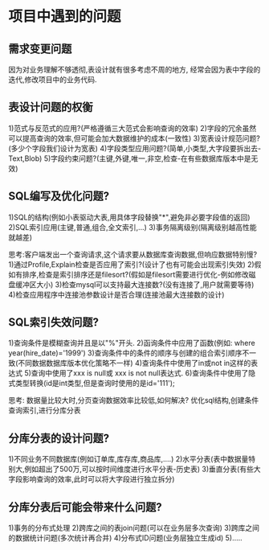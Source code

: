 # 项目中遇到的问题

## 需求变更问题
因为对业务理解不够透彻,表设计就有很多考虑不周的地方,
经常会因为表中字段的迭代,修改项目中的业务代码.

## 表设计问题的权衡
1)范式与反范式的应用?(严格遵循三大范式会影响查询的效率)
2)字段的冗余虽然可以提高查询的效率,但可能会加大数据维护的成本(一致性)
3)宽表设计规范问题?(多少个字段我们设计为宽表)
4)字段类型应用问题?(简单,小类型,大字段要拆出去-Text,Blob)
5)字段约束问题?(主键,外键,唯一,非空,检查-在有些数据库版本中是无效)

## SQL编写及优化问题?
1)SQL的结构(例如小表驱动大表,用具体字段替换"*",避免非必要字段值的返回)
2)SQL索引应用(主键,普通,组合,全文索引,...)
3)事务隔离级别(隔离级别越高性能就越差)

思考:客户端发出一个查询请求,这个请求要从数据库查询数据,但响应数据特别慢?
1)通过Profile,Explain检查是否应用了索引?(设计了也有可能会出现索引失效)
2)假如有排序,检查是索引排序还是filesort?(假如是filesort需要进行优化-例如修改磁盘缓冲区大小)
3)检查mysql可以支持最大连接数?(没有连接了,用户就需要等待)
4)检查应用程序中连接池参数设计是否合理(连接池最大连接数的设计)

## SQL索引失效问题?
1)查询条件是模糊查询并且是以"%"开头.
2)函询条件中应用了函数(例如: where year(hire_date)='1999')
3)查询条件中的条件的顺序与创建的组合索引顺序不一致(不同数据数据库版本优化策略不一样)
4)查询条件中使用了in或not in这样的表达式
5)查询中使用了xxx is null或 xxx is not null表达式.
6)查询条件中使用了隐式类型转换(id是int类型,但是查询时使用的是id='111');

思考: 数据量比较大时,分页查询数据效率比较低,如何解决?
优化sql结构,创建条件查询索引,进行分库分表

## 分库分表的设计问题?
1)不同业务不同数据库(例如订单库,库存库,商品库,....)
2)水平分表(表中数据量特别大,例如超出了500万,可以按时间维度进行水平分表-历史表)
3)垂直分表(有些大字段影响查询的效率,此时可以将大字段进行独立拆分)

## 分库分表后可能会带来什么问题?
1)事务的分布式处理
2)跨库之间的表join问题(可以在业务层多次查询)
3)跨库之间的数据统计问题(多次统计再合并)
4)分布式ID问题(业务层独立生成id)
5).....






















